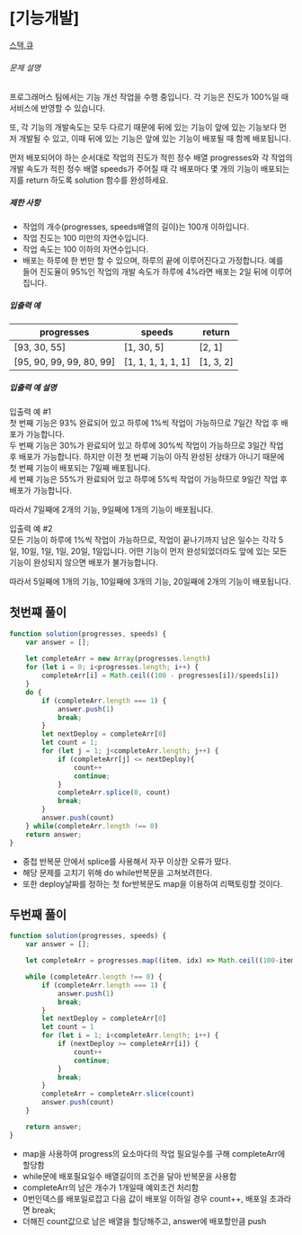 # [기능개발]

[스택,큐](https://school.programmers.co.kr/learn/courses/30/lessons/42586)

###### 문제 설명

프로그래머스 팀에서는 기능 개선 작업을 수행 중입니다. 각 기능은 진도가 100%일 때 서비스에 반영할 수 있습니다.

또, 각 기능의 개발속도는 모두 다르기 때문에 뒤에 있는 기능이 앞에 있는 기능보다 먼저 개발될 수 있고, 이때 뒤에 있는 기능은 앞에 있는 기능이 배포될 때 함께 배포됩니다.

먼저 배포되어야 하는 순서대로 작업의 진도가 적힌 정수 배열 progresses와 각 작업의 개발 속도가 적힌 정수 배열 speeds가 주어질 때 각 배포마다 몇 개의 기능이 배포되는지를 return 하도록 solution 함수를 완성하세요.

##### 제한 사항

-   작업의 개수(progresses, speeds배열의 길이)는 100개 이하입니다.
-   작업 진도는 100 미만의 자연수입니다.
-   작업 속도는 100 이하의 자연수입니다.
-   배포는 하루에 한 번만 할 수 있으며, 하루의 끝에 이루어진다고 가정합니다. 예를 들어 진도율이 95%인 작업의 개발 속도가 하루에 4%라면 배포는 2일 뒤에 이루어집니다.

##### 입출력 예

| progresses | speeds | return |
| --- | --- | --- |
| \[93, 30, 55\] | \[1, 30, 5\] | \[2, 1\] |
| \[95, 90, 99, 99, 80, 99\] | \[1, 1, 1, 1, 1, 1\] | \[1, 3, 2\] |

##### 입출력 예 설명

입출력 예 #1  
첫 번째 기능은 93% 완료되어 있고 하루에 1%씩 작업이 가능하므로 7일간 작업 후 배포가 가능합니다.  
두 번째 기능은 30%가 완료되어 있고 하루에 30%씩 작업이 가능하므로 3일간 작업 후 배포가 가능합니다. 하지만 이전 첫 번째 기능이 아직 완성된 상태가 아니기 때문에 첫 번째 기능이 배포되는 7일째 배포됩니다.  
세 번째 기능은 55%가 완료되어 있고 하루에 5%씩 작업이 가능하므로 9일간 작업 후 배포가 가능합니다.

따라서 7일째에 2개의 기능, 9일째에 1개의 기능이 배포됩니다.

입출력 예 #2  
모든 기능이 하루에 1%씩 작업이 가능하므로, 작업이 끝나기까지 남은 일수는 각각 5일, 10일, 1일, 1일, 20일, 1일입니다. 어떤 기능이 먼저 완성되었더라도 앞에 있는 모든 기능이 완성되지 않으면 배포가 불가능합니다.

따라서 5일째에 1개의 기능, 10일째에 3개의 기능, 20일째에 2개의 기능이 배포됩니다.

## 첫번쨰 풀이

```javascript
function solution(progresses, speeds) {
    var answer = [];
    
    let completeArr = new Array(progresses.length)
    for (let i = 0; i<progresses.length; i++) {
        completeArr[i] = Math.ceil((100 - progresses[i])/speeds[i])
    }
    do {
        if (completeArr.length === 1) {
            answer.push(1)
            break;
        }
        let nextDeploy = completeArr[0]
        let count = 1;
        for (let j = 1; j<completeArr.length; j++) {
            if (completeArr[j] <= nextDeploy){
                count++
                continue;
            }
            completeArr.splice(0, count)
            break;
        }
        answer.push(count)
    } while(completeArr.length !== 0)
    return answer;
}
```

- 중첩 반복문 안에서 splice를 사용해서 자꾸 이상한 오류가 떴다.
- 해당 문제를 고치기 위해 do while반복문을 고쳐보려한다.
- 또한 deploy날짜를 정하는 첫 for반복문도 map을 이용하여 리팩토링할 것이다.

## 두번째 풀이

```javascript
function solution(progresses, speeds) {
    var answer = [];

    let completeArr = progresses.map((item, idx) => Math.ceil((100-item)/speeds[idx]))

    while (completeArr.length !== 0) {
        if (completeArr.length === 1) {
            answer.push(1)
            break;
        }
        let nextDeploy = completeArr[0]
        let count = 1
        for (let i = 1; i<completeArr.length; i++) {
            if (nextDeploy >= completeArr[i]) {
                count++
                continue;
            }
            break;
        }
        completeArr = completeArr.slice(count)
        answer.push(count)
    }

    return answer;
}
```

- map을 사용하여 progress의 요소마다의 작업 필요일수를 구해 completeArr에 할당함
- while문에 배포필요일수 배열길이의 조건을 달아 반복문을 사용함
- completeArr의 남은 개수가 1개일때 예외조건 처리함
- 0번인덱스를 배포일로잡고 다음 값이 배포일 이하일 경우 count++, 배포일 초과라면 break;
- 더해진 count값으로 남은 배열을 할당해주고, answer에 배포할만큼 push
